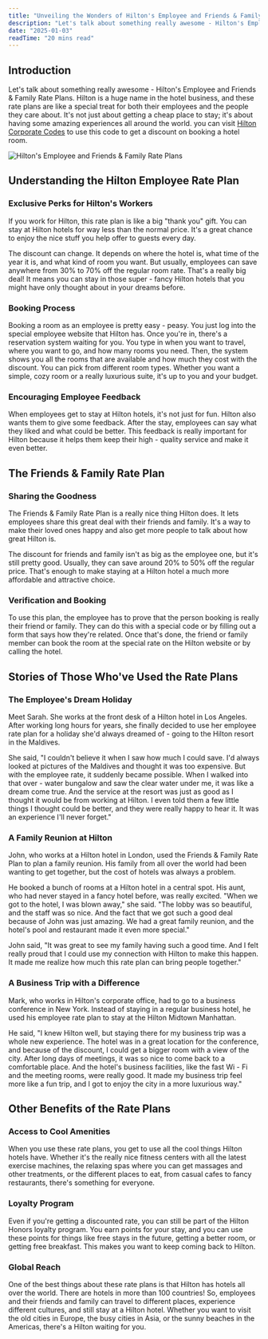 ```yaml
---
title: "Unveiling the Wonders of Hilton's Employee and Friends & Family Rate Plans"
description: "Let's talk about something really awesome - Hilton's Employee and Friends & Family Rate Plans. Hilton is a huge name in the hotel business, and these rate plans are like a special treat for both their employees and the people they care about."
date: "2025-01-03"
readTime: "20 mins read"
---
```


## Introduction
Let's talk about something really awesome - Hilton's Employee and Friends & Family Rate Plans. Hilton is a huge name in the hotel business, and these rate plans are like a special treat for both their employees and the people they care about. It's not just about getting a cheap place to stay; it's about having some amazing experiences all around the world. you can visit [Hilton Corporate Codes](https://corporate-codes.online/en/codePage/Hilton) to use this code to get a discount on booking a hotel room.

![Hilton's Employee and Friends & Family Rate Plans](/images/2025010401.jpeg)

## Understanding the Hilton Employee Rate Plan

### Exclusive Perks for Hilton's Workers
If you work for Hilton, this rate plan is like a big "thank you" gift. You can stay at Hilton hotels for way less than the normal price. It's a great chance to enjoy the nice stuff you help offer to guests every day.

The discount can change. It depends on where the hotel is, what time of the year it is, and what kind of room you want. But usually, employees can save anywhere from 30% to 70% off the regular room rate. That's a really big deal! It means you can stay in those super - fancy Hilton hotels that you might have only thought about in your dreams before.

### Booking Process
Booking a room as an employee is pretty easy - peasy. You just log into the special employee website that Hilton has. Once you're in, there's a reservation system waiting for you. You type in when you want to travel, where you want to go, and how many rooms you need. Then, the system shows you all the rooms that are available and how much they cost with the discount. You can pick from different room types. Whether you want a simple, cozy room or a really luxurious suite, it's up to you and your budget.

### Encouraging Employee Feedback
When employees get to stay at Hilton hotels, it's not just for fun. Hilton also wants them to give some feedback. After the stay, employees can say what they liked and what could be better. This feedback is really important for Hilton because it helps them keep their high - quality service and make it even better.

## The Friends & Family Rate Plan

### Sharing the Goodness
The Friends & Family Rate Plan is a really nice thing Hilton does. It lets employees share this great deal with their friends and family. It's a way to make their loved ones happy and also get more people to talk about how great Hilton is.

The discount for friends and family isn't as big as the employee one, but it's still pretty good. Usually, they can save around 20% to 50% off the regular price. That's enough to make staying at a Hilton hotel a much more affordable and attractive choice.

### Verification and Booking
To use this plan, the employee has to prove that the person booking is really their friend or family. They can do this with a special code or by filling out a form that says how they're related. Once that's done, the friend or family member can book the room at the special rate on the Hilton website or by calling the hotel.

## Stories of Those Who've Used the Rate Plans

### The Employee's Dream Holiday
Meet Sarah. She works at the front desk of a Hilton hotel in Los Angeles. After working long hours for years, she finally decided to use her employee rate plan for a holiday she'd always dreamed of - going to the Hilton resort in the Maldives.

She said, "I couldn't believe it when I saw how much I could save. I'd always looked at pictures of the Maldives and thought it was too expensive. But with the employee rate, it suddenly became possible. When I walked into that over - water bungalow and saw the clear water under me, it was like a dream come true. And the service at the resort was just as good as I thought it would be from working at Hilton. I even told them a few little things I thought could be better, and they were really happy to hear it. It was an experience I'll never forget."

### A Family Reunion at Hilton
John, who works at a Hilton hotel in London, used the Friends & Family Rate Plan to plan a family reunion. His family from all over the world had been wanting to get together, but the cost of hotels was always a problem.

He booked a bunch of rooms at a Hilton hotel in a central spot. His aunt, who had never stayed in a fancy hotel before, was really excited. "When we got to the hotel, I was blown away," she said. "The lobby was so beautiful, and the staff was so nice. And the fact that we got such a good deal because of John was just amazing. We had a great family reunion, and the hotel's pool and restaurant made it even more special."

John said, "It was great to see my family having such a good time. And I felt really proud that I could use my connection with Hilton to make this happen. It made me realize how much this rate plan can bring people together."

### A Business Trip with a Difference
Mark, who works in Hilton's corporate office, had to go to a business conference in New York. Instead of staying in a regular business hotel, he used his employee rate plan to stay at the Hilton Midtown Manhattan.

He said, "I knew Hilton well, but staying there for my business trip was a whole new experience. The hotel was in a great location for the conference, and because of the discount, I could get a bigger room with a view of the city. After long days of meetings, it was so nice to come back to a comfortable place. And the hotel's business facilities, like the fast Wi - Fi and the meeting rooms, were really good. It made my business trip feel more like a fun trip, and I got to enjoy the city in a more luxurious way."

## Other Benefits of the Rate Plans

### Access to Cool Amenities
When you use these rate plans, you get to use all the cool things Hilton hotels have. Whether it's the really nice fitness centers with all the latest exercise machines, the relaxing spas where you can get massages and other treatments, or the different places to eat, from casual cafes to fancy restaurants, there's something for everyone.

### Loyalty Program
Even if you're getting a discounted rate, you can still be part of the Hilton Honors loyalty program. You earn points for your stay, and you can use these points for things like free stays in the future, getting a better room, or getting free breakfast. This makes you want to keep coming back to Hilton.

### Global Reach
One of the best things about these rate plans is that Hilton has hotels all over the world. There are hotels in more than 100 countries! So, employees and their friends and family can travel to different places, experience different cultures, and still stay at a Hilton hotel. Whether you want to visit the old cities in Europe, the busy cities in Asia, or the sunny beaches in the Americas, there's a Hilton waiting for you.